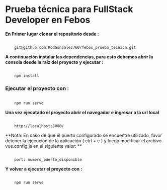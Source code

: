 
# Prueba técnica para FullStack Developer en Febos

**En Primer lugar clonar el repositorio desde :**

```

	git@github.com:RodGonzalez760/febos_prueba_tecnica.git  

```

  

**A continuación instalar las dependencias, para esto debemos abrir la consola desde la raíz del proyecto y ejecutar :**

```

	npm install

```

  

### Ejecutar el proyecto con :

```

	npm run serve

```

  

**Una vez ejecutado el proyecto abrir el navegador e ingresar a la url local**

```

	http://localhost:8088/

```

**Nota: En caso de que el puerto configurado se encuentre utilizado, favor detener la ejecucion de la aplicación ( ctrl + c ) y luego modificar el archivo vue.config.js en el siguiente valor: **

```

	port: numero_puerto_disponible

```

**Y volver a ejecutar el proyecto con :**

```

	npm run serve

```
